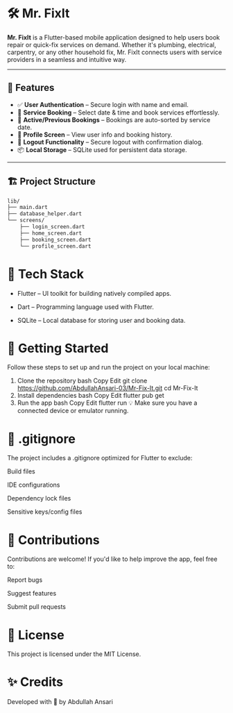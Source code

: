 # 🛠️ Mr. FixIt

**Mr. FixIt** is a Flutter-based mobile application designed to help users book repair or quick-fix services on demand. Whether it's plumbing, electrical, carpentry, or any other household fix, Mr. FixIt connects users with service providers in a seamless and intuitive way.

---

## 🚀 Features

- ✅ **User Authentication** – Secure login with name and email.
- 📆 **Service Booking** – Select date & time and book services effortlessly.
- 🔁 **Active/Previous Bookings** – Bookings are auto-sorted by service date.
- 👤 **Profile Screen** – View user info and booking history.
- 🔐 **Logout Functionality** – Secure logout with confirmation dialog.
- 📦 **Local Storage** – SQLite used for persistent data storage.

---

## 🏗️ Project Structure

```bash
lib/
├── main.dart
├── database_helper.dart
└── screens/
    ├── login_screen.dart
    ├── home_screen.dart
    ├── booking_screen.dart
    └── profile_screen.dart
```
# 🧰 Tech Stack
- Flutter – UI toolkit for building natively compiled apps.

- Dart – Programming language used with Flutter.

- SQLite – Local database for storing user and booking data.

# 🔧 Getting Started
Follow these steps to set up and run the project on your local machine:

1. Clone the repository
bash
Copy
Edit
git clone https://github.com/AbdullahAnsari-03/Mr-Fix-It.git
cd Mr-Fix-It
2. Install dependencies
bash
Copy
Edit
flutter pub get
3. Run the app
bash
Copy
Edit
flutter run
💡 Make sure you have a connected device or emulator running.

# 📄 .gitignore
The project includes a .gitignore optimized for Flutter to exclude:

Build files

IDE configurations

Dependency lock files

Sensitive keys/config files

# 🙌 Contributions
Contributions are welcome!
If you'd like to help improve the app, feel free to:

Report bugs

Suggest features

Submit pull requests

# 📝 License
This project is licensed under the MIT License.

# ✨ Credits
Developed with 💙 by Abdullah Ansari
